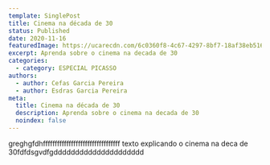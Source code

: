 ```yaml
---
template: SinglePost
title: Cinema na década de 30
status: Published
date: 2020-11-16
featuredImage: https://ucarecdn.com/6c0360f8-4c67-4297-8bf7-18af38eb5168/
excerpt: Aprenda sobre o cinema na decada de 30
categories:
  - category: ESPECIAL PICASSO
authors:
  - author: Cefas Garcia Pereira
  - author: Esdras Garcia Pereira
meta:
  title: Cinema na década de 30
  description: Aprenda sobre o cinema na decada de 30
  noindex: false
---
```

greghgfdhfffffffffffffffffffffffffffffffff texto explicando o cinema na deca de 30fdfdsgvdfgddddddddddddddddddddd